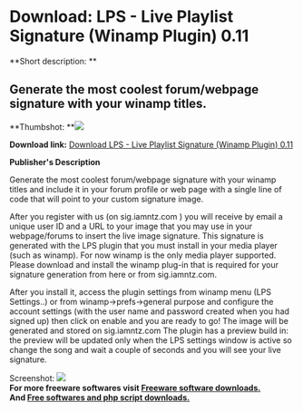 # Download: LPS - Live Playlist Signature (Winamp Plugin) 0.11

**Short description: **

## Generate the most coolest forum/webpage signature with your winamp titles.

  
**Thumbshot: **![](http://www.freewarefiles.com/screenshot/scrrfullti6_md.gif)   
  
**Download link:** [Download LPS - Live Playlist Signature (Winamp Plugin) 0.11](http://freesoftwares.boysofts.com/LPS---Live-Playlist-Signature-Winamp-Plugin_program_25594.html)  
  

**Publisher's Description**  
  

Generate the most coolest forum/webpage signature with your winamp titles and
include it in your forum profile or web page with a single line of code that
will point to your custom signature image.

After you register with us (on sig.iamntz.com ) you will receive by email a
unique user ID and a URL to your image that you may use in your webpage/forums
to insert the live image signature. This signature is generated with the LPS
plugin that you must install in your media player (such as winamp). For now
winamp is the only media player supported. Please download and install the
winamp plug-in that is required for your signature generation from here or
from sig.iamntz.com.

After you install it, access the plugin settings from winamp menu (LPS
Settings..) or from winamp->prefs->general purpose and configure the account
settings (with the user name and password created when you had signed up) then
click on enable and you are ready to go! The image will be generated and
stored on sig.iamntz.com The plugin has a preview build in: the preview will
be updated only when the LPS settings window is active so change the song and
wait a couple of seconds and you will see your live signature.

  
  
Screenshot: ![](http://www.freewarefiles.com/screenshot/scrrfullti6.gif)  
**For more freeware softwares visit [Freeware software downloads.](http://freesoftwares.boysofts.com/)**   
**And [Free softwares and php script downloads.](http://www.boysofts.com/)**

